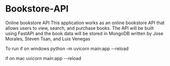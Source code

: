 # Bookstore-API
Online bookstore API
This application works as an online bookstore API that allows users to view, search, and purchase books. The API will be built using FastAPI and the book data will be stored in MongoDB
written by Jose Morales, Steven Tsan, and Luis Venegas

To run
  if on windows
    python -m uvicorn main:app --reload

  if on mac
    uvicorn main:app --reload
